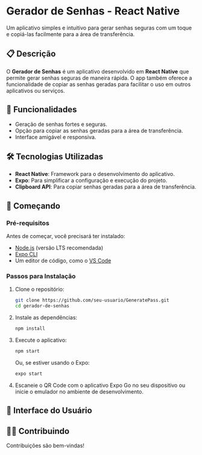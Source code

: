 # Gerador de Senhas - React Native

Um aplicativo simples e intuitivo para gerar senhas seguras com um toque e copiá-las facilmente para a área de transferência.

## 📋 Descrição

O **Gerador de Senhas** é um aplicativo desenvolvido em **React Native** que permite gerar senhas seguras de maneira rápida. O app também oferece a funcionalidade de copiar as senhas geradas para facilitar o uso em outros aplicativos ou serviços.

## 🚀 Funcionalidades

- Geração de senhas fortes e seguras.
- Opção para copiar as senhas geradas para a área de transferência.
- Interface amigável e responsiva.

## 🛠️ Tecnologias Utilizadas

- **React Native**: Framework para o desenvolvimento do aplicativo.
- **Expo**: Para simplificar a configuração e execução do projeto.
- **Clipboard API**: Para copiar senhas geradas para a área de transferência.

## 🏁 Começando

### Pré-requisitos

Antes de começar, você precisará ter instalado:

- [Node.js](https://nodejs.org/) (versão LTS recomendada)
- [Expo CLI](https://expo.dev/)
- Um editor de código, como o [VS Code](https://code.visualstudio.com/)

### Passos para Instalação

1. Clone o repositório:
   ```bash
   git clone https://github.com/seu-usuario/GeneratePass.git
   cd gerador-de-senhas
   ```

2. Instale as dependências:
   ```bash
   npm install
   ```

3. Execute o aplicativo:
   ```bash
   npm start
   ```
   Ou, se estiver usando o Expo:
   ```bash
   expo start
   ```

4. Escaneie o QR Code com o aplicativo Expo Go no seu dispositivo ou inicie o emulador no ambiente de desenvolvimento.

## 📸 Interface do Usuário


## 🧑‍💻 Contribuindo

Contribuições são bem-vindas! 



